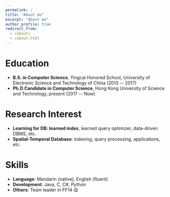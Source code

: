 ```yaml
---
permalink: /
title: "About me"
excerpt: "About me"
author_profile: true
redirect_from: 
  - /about/
  - /about.html
---
```


Education
======
* **B.S. in Computer Science**, Yingcai Honored School, University of Electronic Science and Technology of China (2013 -- 2017)
* **Ph.D Candidate in Computer Science**, Hong Kong University of Science and Technology, present (2017 -- Now)

Research Interest
======
* **Learning for DB: learned index**, learned query optimizer, data-driven DBMS, etc.
* **Spatial-Temporal Database**: indexing, query processing, applications, etc.
  
Skills
======
* **Language**: Mandarin (native), English (fluent)
* **Development**: Java, C, C#, Python
* **Others**: Team leader in FF14 :yum:	
